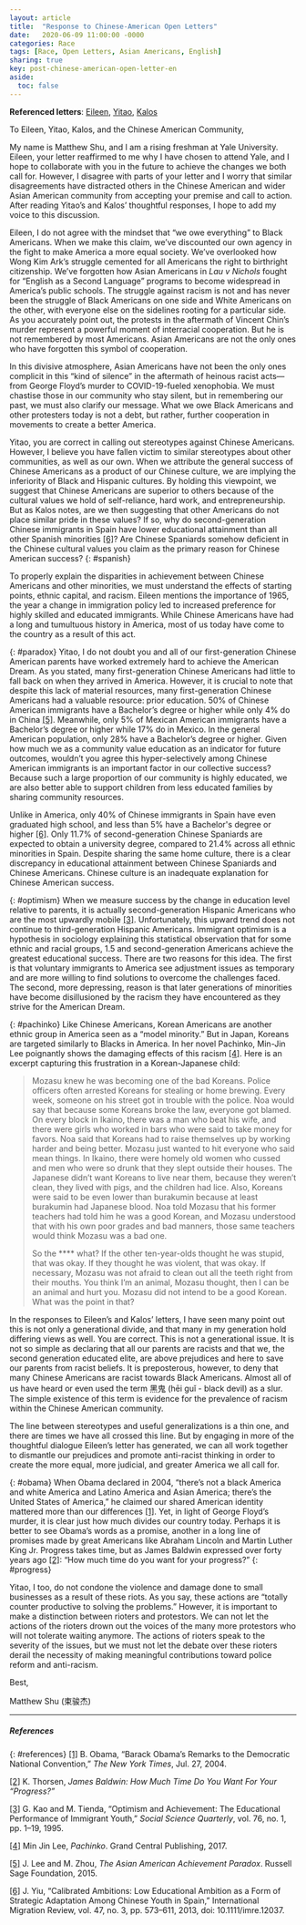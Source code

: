 ```yaml
---
layout: article
title:  "Response to Chinese-American Open Letters"
date:   2020-06-09 11:00:00 -0000
categories: Race
tags: [Race, Open Letters, Asian Americans, English]
sharing: true
key: post-chinese-american-open-letter-en
aside:
  toc: false
---
```


**Referenced letters**: [Eileen](https://chineseamerican.org/p/31571), [Yitao](https://mp.weixin.qq.com/s/8VT8aUHDHcb-pmOIztwfFQ), [Kalos](https://chineseamerican.org/p/31656)

To Eileen, Yitao, Kalos, and the Chinese American Community,

My name is Matthew Shu, and I am a rising freshman at Yale University. Eileen, your letter reaffirmed to me why I have chosen to attend Yale, and I hope to collaborate with you in the future to achieve the changes we both call for. However, I disagree with parts of your letter and I worry that similar disagreements have distracted others in the Chinese American and wider Asian American community from accepting your premise and call to action. After reading Yitao’s and Kalos’ thoughtful responses, I hope to add my voice to this discussion.

Eileen, I do not agree with the mindset that “we owe everything” to Black Americans. When we make this claim, we’ve discounted our own agency in the fight to make America a more equal society. We’ve overlooked how Wong Kim Ark’s struggle cemented for all Americans the right to birthright citizenship. We’ve forgotten how Asian Americans in _Lau v Nichols_ fought for “English as a Second Language” programs to become widespread in America’s public schools. The struggle against racism is not and has never been the struggle of Black Americans on one side and White Americans on the other, with everyone else on the sidelines rooting for a particular side. As you accurately point out, the protests in the aftermath of Vincent Chin’s murder represent a powerful moment of interracial cooperation. But he is not remembered by most Americans. Asian Americans are not the only ones who have forgotten this symbol of cooperation. 

In this divisive atmosphere, Asian Americans have not been the only ones complicit in this “kind of silence” in the aftermath of heinous racist acts—from George Floyd’s murder to COVID-19-fueled xenophobia. We must chastise those in our community who stay silent, but in remembering our past, we must also clarify our message. What we owe Black Americans and other protesters today is not a debt, but rather, further cooperation in movements to create a better America.

Yitao, you are correct in calling out stereotypes against Chinese Americans. However, I believe you have fallen victim to similar stereotypes about other communities, as well as our own. When we attribute the general success of Chinese Americans as a product of our Chinese culture, we are implying the inferiority of Black and Hispanic cultures. By holding this viewpoint, we suggest that Chinese Americans are superior to others because of the cultural values we hold of self-reliance, hard work, and entrepreneurship. But as Kalos notes, are we then suggesting that other Americans do not place similar pride in these values? If so, why do second-generation Chinese immigrants in Spain have lower educational attainment than all other Spanish minorities [\[6\]](#references)? Are Chinese Spaniards somehow deficient in the Chinese cultural values you claim as the primary reason for Chinese American success?
{: #spanish}

To properly explain the disparities in achievement between Chinese Americans and other minorities, we must understand the effects of starting points, ethnic capital, and racism. Eileen mentions the importance of 1965, the year a change in immigration policy led to increased preference for highly skilled and educated immigrants. While Chinese Americans have had a long and tumultuous history in America, most of us today have come to the country as a result of this act.

{: #paradox}
Yitao, I do not doubt you and all of our first-generation Chinese American parents have worked extremely hard to achieve the American Dream. As you stated, many first-generation Chinese Americans had little to fall back on when they arrived in America. However, it is crucial to note that despite this lack of material resources, many first-generation Chinese Americans had a valuable resource: prior education. 50% of Chinese American immigrants have a Bachelor’s degree or higher while only 4% do in China [\[5\]](#references). Meanwhile, only 5% of Mexican American immigrants have a Bachelor’s degree or higher while 17% do in Mexico. In the general American population, only 28% have a Bachelor’s degree or higher. Given how much we as a community value education as an indicator for future outcomes, wouldn’t you agree this hyper-selectively among Chinese American immigrants is an important factor in our collective success? Because such a large proportion of our community is highly educated, we are also better able to support children from less educated families by sharing community resources.

Unlike in America, only 40% of Chinese immigrants in Spain have even graduated high school, and less than 5% have a Bachelor's degree or higher [\[6\]](#references). Only 11.7% of second-generation Chinese Spaniards are expected to obtain a university degree, compared to 21.4% across all ethnic minorities in Spain. Despite sharing the same home culture, there is a clear discrepancy in educational attainment between Chinese Spaniards and Chinese Americans. Chinese culture is an inadequate explanation for Chinese American success.

{: #optimism}
When we measure success by the change in education level relative to parents, it is actually second-generation Hispanic Americans who are the most upwardly mobile [\[3\]](#references). Unfortunately, this upward trend does not continue to third-generation Hispanic Americans. Immigrant optimism is a hypothesis in sociology explaining this statistical observation that for some ethnic and racial groups, 1.5 and second-generation Americans achieve the greatest educational success. There are two reasons for this idea. The first is that voluntary immigrants to America see adjustment issues as temporary and are more willing to find solutions to overcome the challenges faced. The second, more depressing, reason is that later generations of minorities have become disillusioned by the racism they have encountered as they strive for the American Dream.

{: #pachinko}
Like Chinese Americans, Korean Americans are another ethnic group in America seen as a “model minority.” But in Japan, Koreans are targeted similarly to Blacks in America. In her novel Pachinko, Min-Jin Lee poignantly shows the damaging effects of this racism [\[4\]](#references). Here is an excerpt capturing this frustration in a Korean-Japanese child:

> Mozasu knew he was becoming one of the bad Koreans. Police officers often arrested Koreans for stealing or home brewing. Every week, someone on his street got in trouble with the police. Noa would say that because some Koreans broke the law, everyone got blamed. On every block in Ikaino, there was a man who beat his wife, and there were girls who worked in bars who were said to take money for favors. Noa said that Koreans had to raise themselves up by working harder and being better. Mozasu just wanted to hit everyone who said mean things. In Ikaino, there were homely old women who cussed and men who were so drunk that they slept outside their houses. The Japanese didn’t want Koreans to live near them, because they weren’t clean, they lived with pigs, and the children had lice. Also, Koreans were said to be even lower than burakumin because at least burakumin had Japanese blood. Noa told Mozasu that his former teachers had told him he was a good Korean, and Mozasu understood that with his own poor grades and bad manners, those same teachers would think Mozasu was a bad one.
>
> So the **** what? If the other ten-year-olds thought he was stupid, that was okay. If they thought he was violent, that was okay. If necessary, Mozasu was not afraid to clean out all the teeth right from their mouths. You think I’m an animal, Mozasu thought, then I can be an animal and hurt you. Mozasu did not intend to be a good Korean. What was the point in that?

In the responses to Eileen’s and Kalos’ letters, I have seen many point out this is not only a generational divide, and that many in my generation hold differing views as well. You are correct. This is not a generational issue. It is not so simple as declaring that all our parents are racists and that we, the second generation educated elite, are above prejudices and here to save our parents from racist beliefs. It is preposterous, however, to deny that many Chinese Americans are racist towards Black Americans. Almost all of us have heard or even used the term 黑鬼 (hēi guǐ - black devil) as a slur. The simple existence of this term is evidence for the prevalence of racism within the Chinese American community.

The line between stereotypes and useful generalizations is a thin one, and there are times we have all crossed this line. But by engaging in more of the thoughtful dialogue Eileen’s letter has generated, we can all work together to dismantle our prejudices and promote anti-racist thinking in order to create the more equal, more judicial, and greater America we all call for.

{: #obama}
When Obama declared in 2004, “there’s not a black America and white America and Latino America and Asian America; there’s the United States of America,” he claimed our shared American identity mattered more than our differences [\[1\]](#references). Yet, in light of George Floyd’s murder, it is clear just how much divides our country today. Perhaps it is better to see Obama’s words as a promise, another in a long line of promises made by great Americans like Abraham Lincoln and Martin Luther King Jr. Progress takes time, but as James Baldwin expressed over forty years ago [\[2\]](#references): “How much time do you want for your progress?”
{: #progress}

Yitao, I too, do not condone the violence and damage done to small businesses as a result of these riots. As you say, these actions are “totally counter productive to solving the problems.” However, it is important to make a distinction between rioters and protestors. We can not let the actions of the rioters drown out the voices of the many more protestors who will not tolerate waiting anymore. The actions of rioters speak to the severity of the issues, but we must not let the debate over these rioters derail the necessity of making meaningful contributions toward police reform and anti-racism.

Best,

Matthew Shu (束骏杰)
* * *
##### References
{: #references}
[\[1\]](#obama)    	B. Obama, “Barack Obama’s Remarks to the Democratic National Convention,” _The New York Times_, Jul. 27, 2004.

[\[2\]](#progress)    	K. Thorsen, _James Baldwin: How Much Time Do You Want For Your “Progress?”_

[\[3\]](#optimism)    	G. Kao and M. Tienda, “Optimism and Achievement: The Educational Performance of Immigrant Youth,” _Social Science Quarterly_, vol. 76, no. 1, pp. 1–19, 1995.

[\[4\]](#pachinko)    	Min Jin Lee, _Pachinko_. Grand Central Publishing, 2017.

[\[5\]](#paradox)    	J. Lee and M. Zhou, _The Asian American Achievement Paradox_. Russell Sage Foundation, 2015.

[\[6\]](#spanish)    	J. Yiu, “Calibrated Ambitions: Low Educational Ambition as a Form of Strategic Adaptation Among Chinese Youth in Spain,” International Migration Review, vol. 47, no. 3, pp. 573–611, 2013, doi: 10.1111/imre.12037.
